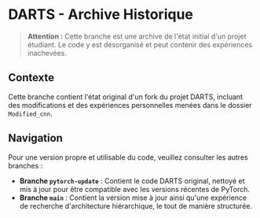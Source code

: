 # DARTS - Archive Historique

> **Attention :** Cette branche est une archive de l'état initial d'un projet étudiant. Le code y est désorganisé et peut contenir des expériences inachevées.

## Contexte

Cette branche contient l'état original d'un fork du projet DARTS, incluant des modifications et des expériences personnelles menées dans le dossier `Modified_cnn`.

## Navigation

Pour une version propre et utilisable du code, veuillez consulter les autres branches :

- **Branche `pytorch-update`** : Contient le code DARTS original, nettoyé et mis à jour pour être compatible avec les versions récentes de PyTorch.
- **Branche `main`** : Contient la version mise à jour ainsi qu'une expérience de recherche d'architecture hiérarchique, le tout de manière structurée.
